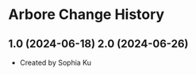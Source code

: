 Arbore Change History
====================

1.0 (2024-06-18)
2.0 (2024-06-26)
----------------
* Created by Sophia Ku
